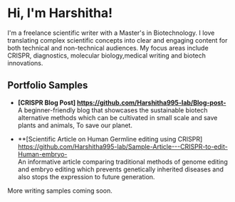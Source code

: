 # Hi, I'm Harshitha!

I'm a freelance scientific writer with a Master's in Biotechnology. I love translating complex scientific concepts into clear and engaging content for both technical and non-technical audiences. My focus areas include CRISPR, diagnostics, molecular biology,medical writing and biotech innovations.


## Portfolio Samples

- **[CRISPR Blog Post] https://github.com/Harshitha995-lab/Blog-post-**  
  A beginner-friendly blog that showcases the sustainable biotech alternative methods which can be cultivated in small scale and save plants and animals, To save our planet.

- **[Scientific Article on Human Germline editing using CRISPR] https://github.com/Harshitha995-lab/Sample-Article---CRISPR-to-edit-Human-embryo-  
  An informative article comparing traditional methods of genome editing and embryo editing which prevents genetically inherited diseases and also stops the expression to future generation.
  
More writing samples coming soon. 
